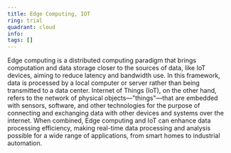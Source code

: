 ```yaml
---
title: Edge Computing, IOT
ring: trial
quadrant: cloud
info:
tags: []
---
```


Edge computing is a distributed computing paradigm that brings computation and data storage closer to the sources of data, like IoT devices, aiming to reduce latency and bandwidth use. In this framework, data is processed by a local computer or server rather than being transmitted to a data center. Internet of Things (IoT), on the other hand, refers to the network of physical objects—"things"—that are embedded with sensors, software, and other technologies for the purpose of connecting and exchanging data with other devices and systems over the internet. When combined, Edge computing and IoT can enhance data processing efficiency, making real-time data processing and analysis possible for a wide range of applications, from smart homes to industrial automation.
